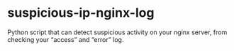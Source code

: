 # suspicious-ip-nginx-log
Python script that can detect suspicious activity on your nginx server, from checking your “access” and “error” log.
